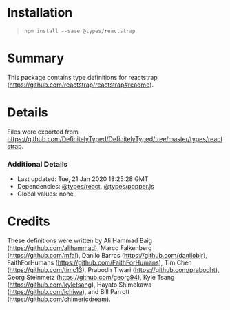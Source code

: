 # Installation
> `npm install --save @types/reactstrap`

# Summary
This package contains type definitions for reactstrap (https://github.com/reactstrap/reactstrap#readme).

# Details
Files were exported from https://github.com/DefinitelyTyped/DefinitelyTyped/tree/master/types/reactstrap.

### Additional Details
 * Last updated: Tue, 21 Jan 2020 18:25:28 GMT
 * Dependencies: [@types/react](https://npmjs.com/package/@types/react), [@types/popper.js](https://npmjs.com/package/@types/popper.js)
 * Global values: none

# Credits
These definitions were written by Ali Hammad Baig (https://github.com/alihammad), Marco Falkenberg (https://github.com/mfal), Danilo Barros (https://github.com/danilobjr), FaithForHumans (https://github.com/FaithForHumans), Tim Chen (https://github.com/timc13), Prabodh Tiwari (https://github.com/prabodht), Georg Steinmetz (https://github.com/georg94), Kyle Tsang (https://github.com/kyletsang), Hayato Shimokawa (https://github.com/ichiwa), and Bill Parrott (https://github.com/chimericdream).
